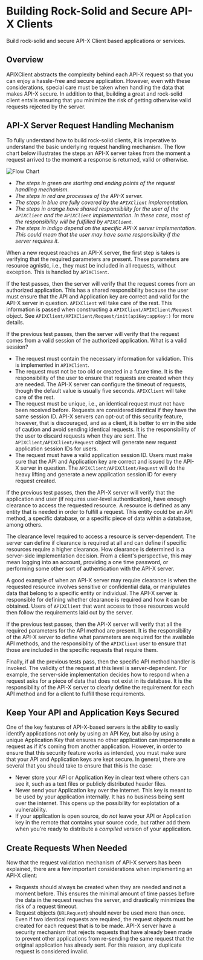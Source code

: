 # Building Rock-Solid and Secure API-X Clients

Build rock-solid and secure API-X Client based applications or services.

## Overview

APIXClient abstracts the complexity behind each API-X request so that you
can enjoy a hassle-free and secure application. However, even with these
considerations, special care must be taken when handling the data that
makes API-X secure. In addition to that, building a great and rock-solid
client entails ensuring that you minimize the risk of getting otherwise
valid requests rejected by the server.

## API-X Server Request Handling Mechanism

To fully understand how to build rock-solid clients, it is imperative to
understand the basic underlying request handling mechanism. The flow
chart below illustrates the steps an API-X server takes from the moment
a request arrived to the moment a response is returned, valid or
otherwise.

![Flow Chart](apixserverflowchart.png)
- _The steps in green are starting and ending points of the request
handling mechanism._
- _The steps in red are processes of the API-X server._
- _The steps in blue are fully covered by the `APIXClient` implementation._
- _The steps in orange have shared responsibility for the user of
the `APIXClient` and the `APIXClient` implementation. In these case, most
of the responsibility will be fulfilled by `APIXClient`._
- _The steps in indigo depend on the specific API-X server implementation.
This could mean that the user may have some responsibility if the server
requires it._

When a new request reaches an API-X server, the first step is takes is
verifying that the required parameters are present. These parameters are
resource agnistic, i.e., they must be included in all requests, without
exception. This is handled by `APIXClient`.

If the test passes, then the server will verify that the request comes from
an authorized application. This has a shared responsibility because the user
must ensure that the API and Application key are correct and valid for the
API-X server in question. `APIXClient` will take care of the rest. This
information is passed when constructing a ``APIXClient/APIXClient/Request``
object. See ``APIXClient/APIXClient/Request/init(apiKey:appKey:)`` for more
details.

If the previous test passes, then the server will verify that the request
comes from a valid session of the authorized application. What is a valid
session?
- The request must contain the necessary information for validation. This
is implemented in `APIXClient`.
- The request must not be too old or created in a future time. It is the
responsibility of the user to ensure that requests are created when they
are needed. The API-X server can configure the timeout of requests, though
the default value is usually five seconds. `APIXClient` will take care of
the rest.
- The request must be unique, i.e., an identical request must not have been
received before. Requests are considered identical if they have the same
session ID. API-X servers can opt-out of this security feature, however, that
is discouraged, and as a client, it is better to err in the side of caution
and avoid sending identical requests. It is the responsibility of the user to
discard requests when they are sent. The ``APIXClient/APIXClient/Request``
object will generate new request application session IDs for users.
- The request must have a valid application session ID. Users must make sure
that the API and Application key are correct and issued by the API-X server
in question. The ``APIXClient/APIXClient/Request`` will do the heavy lifting and
generate a new application session ID for every request created.

If the previous test passes, then the API-X server will verify that the
application and user (if requires user-level authentication), have enough
clearance to access the requested resource. A resource is defined as any
entity that is needed in order to fulfill a request. This entity could be
an API method, a specific database, or a specific piece of data within a
database, among others.

The clearance level required to access a resource is server-dependent. The
server can define if clearance is required at all and can define if specific
resources require a higher clearance. How clearance is determined is a
server-side implementation decision. From a client's perspective, this may
mean logging into an account, providing a one time password, or performing
some other sort of authentication with the API-X server.

A good example of when an API-X server may require clearance is when the
requested resource involves sensitive or confidential data, or manipulates
data that belong to a specific entity or individual. The API-X server is
responsible for defining whether clearance is required and how it can be
obtained. Users of `APIXClient` that want access to those resources would
then follow the requirements laid out by the server.

If the previous test passes, then the API-X server will verify that all the
required parameters for the API method are present. It is the responsibility
of the API-X server to define what parameters are required for the available
API methods, and the responsiblity of the `APIXClient` user to ensure that
those are included in the specific requests that require them.

Finally, if all the previous tests pass, then the specific API method
handler is invoked. The validity of the request at this level is
server-dependent. For example, the server-side implementation decides how to
respond when a request asks for a piece of data that does not exist in its
database. It is the responsibility of the API-X server to clearly define the
requirement for each API method and for a client to fulfill those
requirements.

## Keep Your API and Application Keys Secured

One of the key features of API-X-based servers is the ability to easily
identify applications not only by using an API Key, but also by using a
unique Application Key that ensures no other application can impersonate a
request as if it's coming from another application. However, in order to
ensure that this security feature works as intended, you must make sure
that your API and Application keys are kept secure. In general, there are
several that you should take to ensure that this is the case:
 * Never store your API or Application Key in clear text where others can
see it, such as a text files or publicly distributed header files.
 * Never send your Application key over the internet. This key is meant
to be used by your application internally. It has no business being sent
over the internet. This opens up the possibility for explotation of a
vulnerability.
 * If your application is open source, do _not_ leave your API or Application
key in the remote that contains your source code, but rather add them when
you're ready to distribute a _compiled_ version of your application.

## Create Requests When Needed

Now that the request validation mechanism of API-X servers has been
explained, there are a few important considerations when implementing
an API-X client:
 * Requests should always be created when they are needed and not a moment
before. This ensures the minimal amount of time passes before the data in
the request reaches the server, and drastically minimizes the risk of a
request timeout.
 * Request objects (`URLRequest`) should never be used more than once.
Even if two identical requests are required, the request objects must be
created for each request that is to be made. API-X server have a security
mechanism that rejects requests that have already been made to prevent
other applications from re-sending the same request that the original
application has already sent. For this reason, any duplicate request is
considered invalid.
